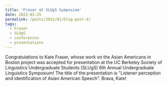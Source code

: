 ```yaml
---
title: 'Fraser at SLUgS Symposium'
date: 2022-01-25
permalink: /posts/2022/01/blog-post-4/
tags:
  - Fraser
  - SLUgS
  - conferences
  - presentations
---
```


Congratulations to Kate Fraser, whose work on the Asian Americans in Boston project was accepted for presentation at the UC Berkeley Society of Linguistics Undergraduate Students (SLUgS) 6th Annual Undergraduate Linguistics Symposium! The title of the presentation is "Listener perception and identification of Asian American Speech". Brava, Kate!
